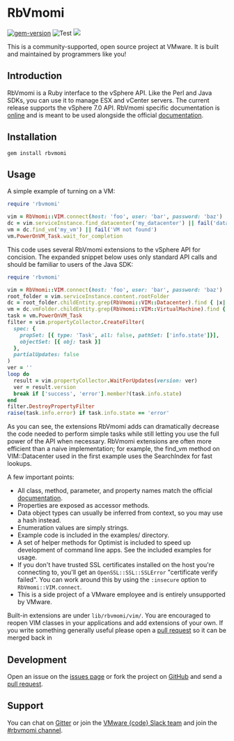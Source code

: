 # RbVmomi

[<img src="https://badge.fury.io/rb/rbvmomi.svg" alt="gem-version">](https://rubygems.org/gems/rbvmomi) 
![Test](https://github.com/vmware/rbvmomi/workflows/Test/badge.svg)
[<img src="https://badges.gitter.im/vmware/rbvmomi.svg">](https://gitter.im/vmware/rbvmomi)

This is a community-supported, open source project at VMware. It is built and
maintained by programmers like you!

## Introduction

RbVmomi is a Ruby interface to the vSphere API. Like the Perl and Java SDKs,
you can use it to manage ESX and vCenter servers. The current release
supports the vSphere 7.0 API. RbVmomi specific documentation is
[online](http://rdoc.info/github/vmware/rbvmomi/master/frames) and is meant to
be used alongside the official [documentation](http://pubs.vmware.com/vsphere-65/index.jsp#com.vmware.wssdk.apiref.doc/right-pane.html).

## Installation

    gem install rbvmomi

## Usage

A simple example of turning on a VM:

```ruby
require 'rbvmomi'

vim = RbVmomi::VIM.connect(host: 'foo', user: 'bar', password: 'baz')
dc = vim.serviceInstance.find_datacenter('my_datacenter') || fail('datacenter not found')
vm = dc.find_vm('my_vm') || fail('VM not found')
vm.PowerOnVM_Task.wait_for_completion
```

This code uses several RbVmomi extensions to the vSphere API for concision.
The expanded snippet below uses only standard API calls and should be familiar
to users of the Java SDK:

```ruby
require 'rbvmomi'

vim = RbVmomi::VIM.connect(host: 'foo', user: 'bar', password: 'baz')
root_folder = vim.serviceInstance.content.rootFolder
dc = root_folder.childEntity.grep(RbVmomi::VIM::Datacenter).find { |x| x.name == 'mydatacenter' } || fail('datacenter not found')
vm = dc.vmFolder.childEntity.grep(RbVmomi::VIM::VirtualMachine).find { |x| x.name == 'my_vm' } || fail('VM not found')
task = vm.PowerOnVM_Task
filter = vim.propertyCollector.CreateFilter(
  spec: {
    propSet: [{ type: 'Task', all: false, pathSet: ['info.state']}],
    objectSet: [{ obj: task }]
  },
  partialUpdates: false
)
ver = ''
loop do
  result = vim.propertyCollector.WaitForUpdates(version: ver)
  ver = result.version
  break if ['success', 'error'].member?(task.info.state)
end
filter.DestroyPropertyFilter
raise(task.info.error) if task.info.state == 'error'
```

As you can see, the extensions RbVmomi adds can dramatically decrease the code
needed to perform simple tasks while still letting you use the full power of
the API when necessary. RbVmomi extensions are often more efficient than a
naive implementation; for example, the find_vm method on VIM::Datacenter used
in the first example uses the SearchIndex for fast lookups.

A few important points:

*   All class, method, parameter, and property names match the official [documentation](http://pubs.vmware.com/vsphere-65/index.jsp#com.vmware.wssdk.apiref.doc/right-pane.html).
*   Properties are exposed as accessor methods.
*   Data object types can usually be inferred from context, so you may use a hash instead.
*   Enumeration values are simply strings.
*   Example code is included in the examples/ directory.
*   A set of helper methods for Optimist is included to speed up development of
    command line apps. See the included examples for usage.
*   If you don't have trusted SSL certificates installed on the host you're
    connecting to, you'll get an `OpenSSL::SSL::SSLError` "certificate verify
    failed". You can work around this by using the `:insecure` option to
    `RbVmomi::VIM.connect`.
*   This is a side project of a VMware employee and is entirely unsupported by
    VMware.


Built-in extensions are under `lib/rbvmomi/vim/`. You are encouraged to reopen
VIM classes in your applications and add extensions of your own. If you write
something generally useful please open a [pull request](https://github.com/vmware/rbvmomi/pulls) so it can be merged back in

## Development

Open an issue on the [issues page](https://github.com/vmware/rbvmomi/issues)
or  fork the project on [GitHub](https://github.com/vmware/rbvmomi) and send a
[pull request](https://github.com/vmware/rbvmomi/pulls).

## Support

You can chat on [Gitter](https://gitter.im/vmware/rbvmomi) or join the [VMware {code} Slack team](https://vmwarecode.slack.com/) and join the [#rbvmomi channel](https://vmwarecode.slack.com/messages/rbvmomi).
